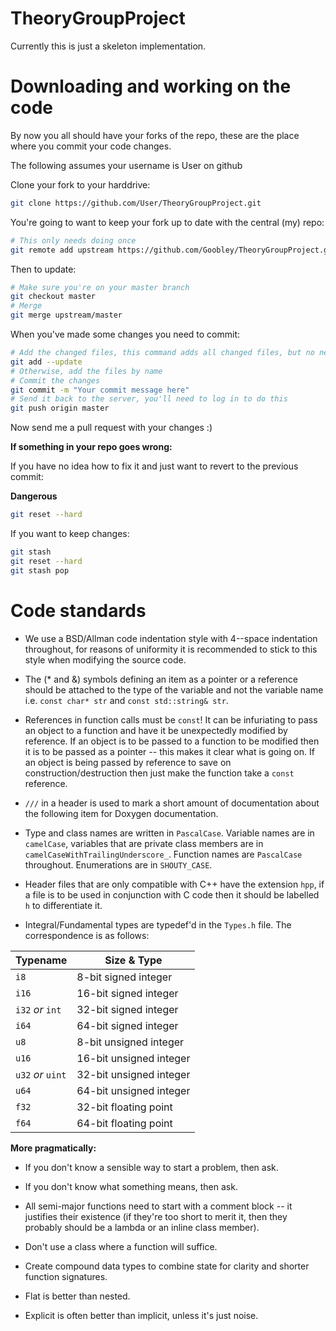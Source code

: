 # TheoryGroupProject

Currently this is just a skeleton implementation.


# Downloading and working on the code

By now you all should have your forks of the repo, these are the place where you commit your code changes.

The following assumes your username is User on github

Clone your fork to your harddrive:

```bash
git clone https://github.com/User/TheoryGroupProject.git
```

You're going to want to keep your fork up to date with the central (my) repo:

```bash
# This only needs doing once
git remote add upstream https://github.com/Goobley/TheoryGroupProject.git
```

Then to update:

```bash
# Make sure you're on your master branch
git checkout master
# Merge
git merge upstream/master
```

When you've made some changes you need to commit:

```bash
# Add the changed files, this command adds all changed files, but no new files
git add --update
# Otherwise, add the files by name
# Commit the changes
git commit -m "Your commit message here"
# Send it back to the server, you'll need to log in to do this
git push origin master
```

Now send me a pull request with your changes :)

**If something in your repo goes wrong:**

If you have no idea how to fix it and just want to revert to the previous commit:

**Dangerous**

```bash
git reset --hard
```

If you want to keep changes:

```bash
git stash
git reset --hard
git stash pop
```
# Code standards

- We use a BSD/Allman code indentation style with 4--space indentation throughout, for reasons of
uniformity it is recommended to stick to this style when modifying the source code.

- The (\* and \&) symbols defining an item as a pointer or a reference should be attached to the
type of the variable and not the variable name i.e. `const char* str` and `const std::string& str`.

- References in function calls must be `const`! It can be infuriating to pass an object to a function
and have it be unexpectedly modified by reference. If an object is to be passed to a function to
be modified then it is to be passed as a pointer -- this makes it clear what is going on. If an
object is being passed by reference to save on construction/destruction then just make the
function take a `const` reference.

- `///` in a header is used to mark a short amount of documentation about the following item for
  Doxygen documentation.

- Type and class names are written in `PascalCase`. Variable names are in `camelCase`, variables
  that are private class members are in `camelCaseWithTrailingUnderscore_`. Function names are
  `PascalCase` throughout. Enumerations are in `SHOUTY_CASE`.

- Header files that are only compatible with C++ have the extension `hpp`, if a file is to be used
in conjunction with C code then it should be labelled `h` to differentiate it.

- Integral/Fundamental types are typedef'd in the `Types.h` file. The correspondence
is as follows:

| Typename          | Size & Type             |
|-------------------|-------------------------|
| `i8`              | 8-bit signed integer    |
| `i16`             | 16-bit signed integer   |
| `i32` *or* `int`  | 32-bit signed integer   |
| `i64`             | 64-bit signed integer   |
| `u8`              | 8-bit unsigned integer  |
| `u16`             | 16-bit unsigned integer |
| `u32` *or* `uint` | 32-bit unsigned integer |
| `u64`             | 64-bit unsigned integer |
| `f32`             | 32-bit floating point   |
| `f64`             | 64-bit floating point   |

**More pragmatically:**

- If you don't know a sensible way to start a problem, then ask.

- If you don't know what something means, then ask.

- All semi-major functions need to start with a comment block -- it justifies their existence (if
  they're too short to merit it, then they probably should be a lambda or an inline class member).

- Don't use a class where a function will suffice.

- Create compound data types to combine state for clarity and shorter function signatures.

- Flat is better than nested.

- Explicit is often better than implicit, unless it's just noise.
